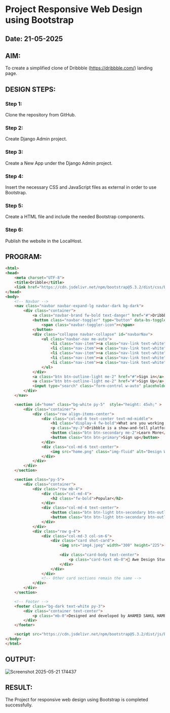 # Project Responsive Web Design using Bootstrap

## Date: 21-05-2025

## AIM:
To create a simplified clone of Dribbble (https://dribbble.com/) landing page.

## DESIGN STEPS:

### Step 1:
Clone the repository from GitHub.

### Step 2:
Create Django Admin project.

### Step 3:
Create a New App under the Django Admin project.

### Step 4:
Insert the necessary CSS and JavaScript files as external in order to use Bootstrap.

### Step 5:
Create a HTML file and include the needed Bootstrap components.

### Step 6:
Publish the website in the LocalHost.

## PROGRAM:
```html
<html>
<head>
    <meta charset="UTF-8">
    <title>Dribble</title>
    <link href="https://cdn.jsdelivr.net/npm/bootstrap@5.3.2/dist/css/bootstrap.min.css" rel="stylesheet">
</head>
<body>
    <!-- Navbar -->
    <nav class="navbar navbar-expand-lg navbar-dark bg-dark">
        <div class="container">
            <a class="navbar-brand fw-bold text-danger" href="#">Dribbble</a>
            <button class="navbar-toggler" type="button" data-bs-toggle="collapse" data-bs-target="#navbarNav">
                <span class="navbar-toggler-icon"></span>
            </button>
            <div class="collapse navbar-collapse" id="navbarNav">
                <ul class="navbar-nav me-auto">
                    <li class="nav-item"><a class="nav-link text-white" href="#">Shots</a></li>
                    <li class="nav-item"><a class="nav-link text-white" href="#">Designers</a></li>
                    <li class="nav-item"><a class="nav-link text-white" href="#">Teams</a></li>
                    <li class="nav-item"><a class="nav-link text-white" href="#">Community</a></li>
                    <li class="nav-item"><a class="nav-link text-white" href="#">Jobs</a></li>
                </ul>
            </div>
            <a class="btn btn-outline-light me-2" href="#">Sign in</a>
            <a class="btn btn-outline-light me-2" href="#">Sign Up</a>
            <input type="search" class="form-control w-auto" placeholder="Search" style="margin: 20px;">
        </div>
    </nav>

    <section id="home" class="bg-white py-5"  style="height: 45vh;" >
        <div class="container">
            <div class="row align-items-center">
                <div class="col-md-6 text-center text-md-middle">
                    <h1 class="display-4 fw-bold">What are you working on?</h1>
                    <p class="my-3">Dribbble is a show-and-tell platform for designers.</p>
                    <button class="btn btn-secondary me-2">Learn More</button>
                    <button class="btn btn-primary">Sign up</button>
                </div>
                <div class="col-md-6 text-center">
                    <img src="home.png" class="img-fluid" alt="Design Work" style="height: 45vh;">
                </div>
            </div>
        </div>
    </section>

    <section class="py-5">
        <div class="container">
            <div class="row mb-4">
                <div class="col-md-4">
                    <h2 class="fw-bold">Popular</h2>
                </div>
                <div class="col-md-4 text-center">
                    <button class="btn btn-light btn-secondary btn-outline-dark">Now</button>
                    <button class="btn btn-light btn-secondary btn-outline-dark">Shots</button>
                </div>
            </div>
            <div class="row g-4">
                <div class="col-md-3 col-sm-6">
                    <div class="card shot-card">
                        <img src="img4.jpeg" width="300" height="225">
                      
                        <div class="card-body text-center">
                            <p class="card-text mb-0">🔗 Awe Design Studio</p>
                        </div>
                    </div>
                </div>
                <!-- Other card sections remain the same -->
            </div>
        </div>
    </section>

    <!-- Footer -->
    <footer class="bg-dark text-white py-3">
        <div class="container text-center">
            <p class="mb-0">Designed and developed by AHAMED SAHUL HAMEED(24900124)</p>
        </div>
    </footer>

    <script src="https://cdn.jsdelivr.net/npm/bootstrap@5.3.2/dist/js/bootstrap.bundle.min.js"></script>
</body>
</html>
```
## OUTPUT:

![Screenshot 2025-05-21 174437](https://github.com/user-attachments/assets/917f3663-eefc-49dd-a472-5991bca7aaf1)




## RESULT:
The Project for responsive web design using Bootstrap is completed successfully.
